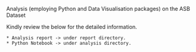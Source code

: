 Analysis (employing Python and Data Visualisation packages) on the ASB Dataset

Kindly review the below for the detailed information. 

	* Analysis report -> under report directory.
	* Python Notebook -> under analysis directory.
